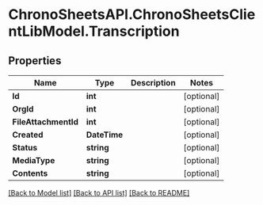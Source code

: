 
# ChronoSheetsAPI.ChronoSheetsClientLibModel.Transcription

## Properties

Name | Type | Description | Notes
------------ | ------------- | ------------- | -------------
**Id** | **int** |  | [optional] 
**OrgId** | **int** |  | [optional] 
**FileAttachmentId** | **int** |  | [optional] 
**Created** | **DateTime** |  | [optional] 
**Status** | **string** |  | [optional] 
**MediaType** | **string** |  | [optional] 
**Contents** | **string** |  | [optional] 

[[Back to Model list]](../README.md#documentation-for-models)
[[Back to API list]](../README.md#documentation-for-api-endpoints)
[[Back to README]](../README.md)


